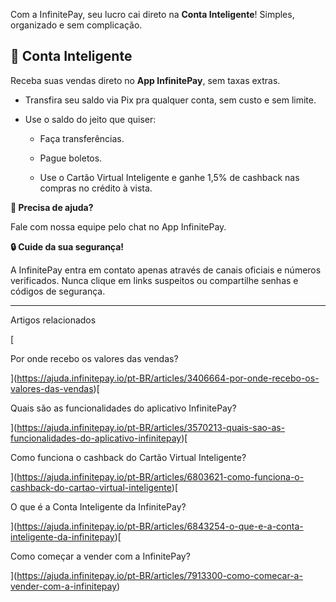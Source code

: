 Com a InfinitePay, seu lucro cai direto na **Conta Inteligente**! Simples, organizado e sem complicação.

## **💸 Conta Inteligente**

Receba suas vendas direto no **App InfinitePay**, sem taxas extras.

-   Transfira seu saldo via Pix pra qualquer conta, sem custo e sem limite.
    
-   Use o saldo do jeito que quiser:
    
    -   Faça transferências.
        
    -   Pague boletos.
        
    -   Use o Cartão Virtual Inteligente e ganhe 1,5% de cashback nas compras no crédito à vista.
        
    

**🔔 Precisa de ajuda?**

Fale com nossa equipe pelo chat no App InfinitePay.

**🔒 Cuide da sua segurança!**

A InfinitePay entra em contato apenas através de canais oficiais e números verificados. Nunca clique em links suspeitos ou compartilhe senhas e códigos de segurança.

___

Artigos relacionados

[

Por onde recebo os valores das vendas?

](https://ajuda.infinitepay.io/pt-BR/articles/3406664-por-onde-recebo-os-valores-das-vendas)[

Quais são as funcionalidades do aplicativo InfinitePay?

](https://ajuda.infinitepay.io/pt-BR/articles/3570213-quais-sao-as-funcionalidades-do-aplicativo-infinitepay)[

Como funciona o cashback do Cartão Virtual Inteligente?

](https://ajuda.infinitepay.io/pt-BR/articles/6803621-como-funciona-o-cashback-do-cartao-virtual-inteligente)[

O que é a Conta Inteligente da InfinitePay?

](https://ajuda.infinitepay.io/pt-BR/articles/6843254-o-que-e-a-conta-inteligente-da-infinitepay)[

Como começar a vender com a InfinitePay?

](https://ajuda.infinitepay.io/pt-BR/articles/7913300-como-comecar-a-vender-com-a-infinitepay)